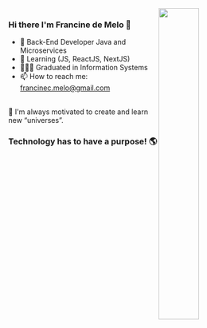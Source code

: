 <img align="right" width="40%" height="auto" position="absolute" margin="auto" src="https://user-images.githubusercontent.com/44738243/176420230-50a73433-4d20-4fa3-b4b0-d4930c390e66.png">

### Hi there I'm Francine de Melo 👋

- 🤘 Back-End Developer Java and Microservices
- 🌱 Learning (JS, ReactJS, NextJS)
- 🧑🏽‍🎓 Graduated in Information Systems 
- 📫 How to reach me: francinec.melo@gmail.com 
</br>
 🚀 I'm always motivated to create and learn new “universes”.

### Technology has to have a purpose! 🌎

